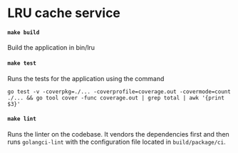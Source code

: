 # LRU cache service

#### `make build`

Build the application in bin/lru

#### `make test`

Runs the tests for the application using the command
```
go test -v -coverpkg=./... -coverprofile=coverage.out -covermode=count ./... && go tool cover -func coverage.out | grep total | awk '{print $3}'
```

#### `make lint`

Runs the linter on the codebase. It vendors the dependencies first and then runs `golangci-lint` with the configuration file located in `build/package/ci`.
